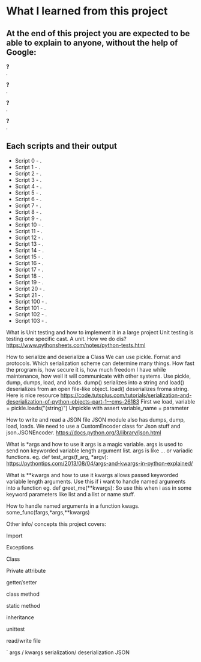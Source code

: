 # What I learned from this project  
At the end of this project you are expected to be able to explain to anyone, without the help of Google:  
---   

**?**  
*.*  


**?**  
*.*  


**?**  
*.*  


**?**  
*.*  


## Each scripts and their output  
* Script 0 - .    
* Script 1 - .  
* Script 2 - .  
* Script 3 - .  
* Script 4 - .  
* Script 5 - .  
* Script 6 - .  
* Script 7 - .  
* Script 8 - .  
* Script 9 - .  
* Script 10 - .  
* Script 11 - .  
* Script 12 - .  
* Script 13 - .  
* Script 14 - .  
* Script 15 - .  
* Script 16 - .  
* Script 17 - .  
* Script 18 - .  
* Script 19 - .  
* Script 20 - .  
* Script 21 - .  
* Script 100 - .    
* Script 101 - .    
* Script 102 - .    
* Script 103 - .    








What is Unit testing and how to implement it in a large project
Unit testing is testing one specific cast. A unit. How we do dis?
https://www.pythonsheets.com/notes/python-tests.html



How to serialize and deserialize a Class
We can use pickle. Fornat and protocols. Which serialization scheme can
determine many things.
How fast the program is, how secure it is, how much freedom I have while
maintenance, how well it will communicate with other systems.
Use pickle, dump, dumps, load, and loads. 
dump() serializes into a string and load() deserializes from an open file-like
object. 
load() deserializes froma string.
Here is nice resource
https://code.tutsplus.com/tutorials/serialization-and-deserialization-of-python-objects-part-1--cms-26183
First we load,
variable = pickle.loads("(string)")
Unpickle with assert variable\_name = parameter


How to write and read a JSON file
JSON module also has dumps, dump, load, loads. 
We need to use a CustomEncoder class for Json stuff and json.JSONEncoder.
https://docs.python.org/3/library/json.html


What is \*args and how to use it
args is a magic variable. args is used to send non keyworded variable length
argument list.
args is like ... or variadic functions. eg.
def test\_args(f\_arg, \*argv):
https://pythontips.com/2013/08/04/args-and-kwargs-in-python-explained/


What is \*\*kwargs and how to use it
kwargs allows passed keyworded variable length arguments. Use this if i want to
handle named arguments into a function
eg. 
def greet\_me(\*\*kwargs):
So use this when i ass in some keyword parameters like list and a list or name
stuff.


How to handle named arguments in a function
kwags. 
some\_func(fargs,\*args,\*\*kwargs)









Other info/ concepts this project covers:

Import

Exceptions

Class

Private attribute

getter/setter

class method

static method

inheritance

unittest

read/write file



`
args / kwargs
serialization/ deserialization
JSON



